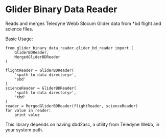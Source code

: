 Glider Binary Data Reader
=========================

Reads and merges Teledyne Webb Slocum Glider data from *bd flight and science files.

Basic Usage:

```
from glider_binary_data_reader.glider_bd_reader import (
    GliderBDReader,
    MergedGliderBDReader
)

flightReader = GliderBDReader(
    '<path to data directory>',
    'sbd'
)
scienceReader = GliderBDReader(
    '<path to data directory>',
    'tbd'
)
reader = MergedGliderBDReader(flightReader, scienceReader)
for value in reader:
    print value
```

This library depends on having dbd2asc, a utility from Teledyne Webb, in your system path.
